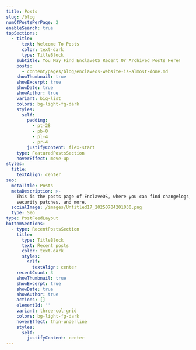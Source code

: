 ```yaml
---
title: Posts
slug: /blog
numOfPostsPerPage: 2
enableSearch: true
topSections:
  - title:
      text: Welcome To Posts
      color: text-dark
      type: TitleBlock
    subtitle: You May Find EnclaveOS Recent Or Archived Posts Here!
    posts:
      - content/pages/blog/enclaveos-website-is-almost-done.md
    showThumbnail: true
    showExcerpt: true
    showDate: true
    showAuthor: true
    variant: big-list
    colors: bg-light-fg-dark
    styles:
      self:
        padding:
          - pt-28
          - pb-0
          - pl-4
          - pr-4
        justifyContent: flex-start
    type: FeaturedPostsSection
    hoverEffect: move-up
styles:
  title:
    textAlign: center
seo:
  metaTitle: Posts
  metaDescription: >-
    This is the posts page of EnclaveOS, where you can find changelogs, Google
    security patches, and more.
  socialImage: /images/Untitled17_20250704201030.png
  type: Seo
type: PostFeedLayout
bottomSections:
  - type: RecentPostsSection
    title:
      type: TitleBlock
      text: Recent posts
      color: text-dark
      styles:
        self:
          textAlign: center
    recentCount: 3
    showThumbnail: true
    showExcerpt: true
    showDate: true
    showAuthor: true
    actions: []
    elementId: ''
    variant: three-col-grid
    colors: bg-light-fg-dark
    hoverEffect: thin-underline
    styles:
      self:
        justifyContent: center
---
```

